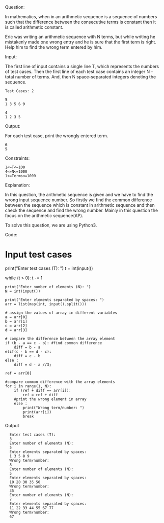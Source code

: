 Question:

In mathematics, when in an arithmetic sequence is a sequence of numbers such that the difference between the consecutive terms is constant then it is called arithmetic constant.

Eric was writing an arithmetic sequence with N terms, but while writing he mistakenly made one wrong entry and he is sure that the first term is right. Help him to find the wrong term entered by him.

Input:

The first line of input contains a single line T, which represents the numbers of test cases. Then the first line of each test case contains an integer N - total number of terms. And, then N space-separated integers denoting the sequence.

    Test Cases: 2

    5
    1 3 5 6 9
    
    4
    1 2 3 5

Output:

For each test case, print the wrongly entered term.

    6
    5

Constraints:

    1<=T<=100
    4<=N<=1000
    1<=Terms<=1000

Explanation:

In this question, the arithmetic sequence is given and we have to find the wrong input sequence number. So firstly we find the common difference between the sequence which is constant in arithmetic sequence and then check the sequence and find the wrong number. Mainly in this question the focus on the arithmetic sequence(AP).

To solve this question, we are using Python3.

Code:

# Input test cases
print("Enter test cases (T): ")
t = int(input())

while (t > 0):
    t -= 1

    print("Enter number of elements (N): ")
    N = int(input())

    print("Enter elements separated by spaces: ")
    arr = list(map(int, input().split()))

    # assign the values of array in different variables
    a = arr[0]
    b = arr[1]
    c = arr[2]
    d = arr[3]

    # compare the difference between the array element
    if (b - a == c - b): #find common difference
        diff = b - a
    elif(c - b == d - c):
        diff = c - b
    else :
        diff = d - a //3;

    ref = arr[0]
    
    #compare common difference with the array elements
    for i in range(1, N): 
        if (ref + diff == arr[i]):
            ref = ref + diff
        #print the wrong element in array
        else :
            print("Wrong term/number: ")
            print(arr[i])
            break

Output

      Enter test cases (T): 
      3
      Enter number of elements (N): 
      5
      Enter elements separated by spaces: 
      1 3 5 8 9
      Wrong term/number: 
      8
      Enter number of elements (N): 
      5
      Enter elements separated by spaces: 
      10 20 30 35 50
      Wrong term/number: 
      35
      Enter number of elements (N): 
      7
      Enter elements separated by spaces: 
      11 22 33 44 55 67 77
      Wrong term/number: 
      67
